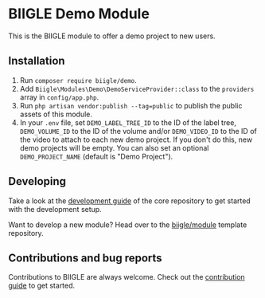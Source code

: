 # BIIGLE Demo Module

This is the BIIGLE module to offer a demo project to new users.

## Installation

1. Run `composer require biigle/demo`.
2. Add `Biigle\Modules\Demo\DemoServiceProvider::class` to the `providers` array in `config/app.php`.
3. Run `php artisan vendor:publish --tag=public` to publish the public assets of this module.
4. In your `.env` file, set `DEMO_LABEL_TREE_ID` to the ID of the label tree, `DEMO_VOLUME_ID` to the ID of the volume and/or `DEMO_VIDEO_ID` to the ID of the video to attach to each new demo project. If you don't do this, new demo projects will be empty. You can also set an optional `DEMO_PROJECT_NAME` (default is "Demo Project").

## Developing

Take a look at the [development guide](https://github.com/biigle/core/blob/master/DEVELOPING.md) of the core repository to get started with the development setup.

Want to develop a new module? Head over to the [biigle/module](https://github.com/biigle/module) template repository.

## Contributions and bug reports

Contributions to BIIGLE are always welcome. Check out the [contribution guide](https://github.com/biigle/core/blob/master/CONTRIBUTING.md) to get started.
